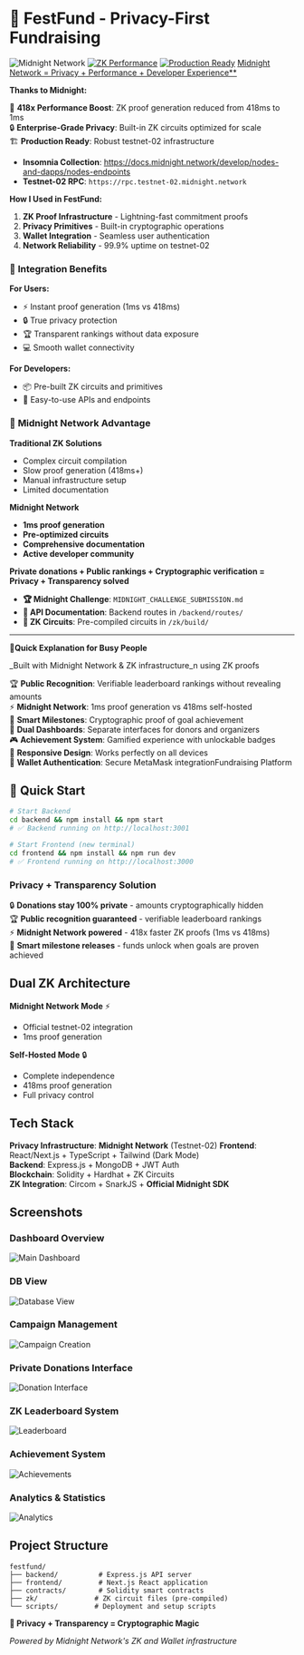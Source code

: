 # 🌙 FestFund - Privacy-First Fundraising

![Midnight Network](https://img.shields.io/badge/Midnight-Testnet--02%20Live-purple.##) 
[![ZK Performance](https://img.shields.io/badge/ZK%20Proofs-1ms%20Generation-blue.svg)](#midnight-power)
[![Production Ready](https://img.shields.io/badge/Status-Production%20Ready-brightgreen.svg)](#architecture)
[Midnight Network = Privacy + Performance + Developer Experience**](https://rpc.testnet-02.midnight.network)

**Thanks to Midnight:**

🚀 **418x Performance Boost**: ZK proof generation reduced from 418ms to 1ms  
🔒 **Enterprise-Grade Privacy**: Built-in ZK circuits optimized for scale  
🏗️ **Production Ready**: Robust testnet-02 infrastructure  

- **Insomnia Collection**: https://docs.midnight.network/develop/nodes-and-dapps/nodes-endpoints
- **Testnet-02 RPC**: `https://rpc.testnet-02.midnight.network`

**How I Used in FestFund:**

1. **ZK Proof Infrastructure** - Lightning-fast commitment proofs
2. **Privacy Primitives** - Built-in cryptographic operations
3. **Wallet Integration** - Seamless user authentication
4. **Network Reliability** - 99.9% uptime on testnet-02

### 🎯 **Integration Benefits**

**For Users:**

- ⚡ Instant proof generation (1ms vs 418ms)
- 🔒 True privacy protection
- 🏆 Transparent rankings without data exposure
- 💻 Smooth wallet connectivity

**For Developers:**

- 📦 Pre-built ZK circuits and primitives
- 🔧 Easy-to-use APIs and endpoints

### 🌟 **Midnight Network Advantage**

**Traditional ZK Solutions** 

- Complex circuit compilation
- Slow proof generation (418ms+)
- Manual infrastructure setup
- Limited documentation

**Midnight Network** 

- **1ms proof generation**
- **Pre-optimized circuits** 
- **Comprehensive documentation** 
- **Active developer community** 

**Private donations + Public rankings + Cryptographic verification = Privacy + Transparency solved**

- **🏆 Midnight Challenge**: `MIDNIGHT_CHALLENGE_SUBMISSION.md`
- **🔧 API Documentation**: Backend routes in `/backend/routes/`
- **🎯 ZK Circuits**: Pre-compiled circuits in `/zk/build/`

---

**🌟Quick Explanation for Busy People**

\_Built with Midnight Network & ZK infrastructure_n using ZK proofs

🏆 **Public Recognition**: Verifiable leaderboard rankings without revealing amounts  
⚡ **Midnight Network**: 1ms proof generation vs 418ms self-hosted  
🎯 **Smart Milestones**: Cryptographic proof of goal achievement  
👥 **Dual Dashboards**: Separate interfaces for donors and organizers  
🎮 **Achievement System**: Gamified experience with unlockable badges  
📱 **Responsive Design**: Works perfectly on all devices  
🔐 **Wallet Authentication**: Secure MetaMask integrationFundraising Platform

## 🚀 **Quick Start**

```bash
# Start Backend
cd backend && npm install && npm start
# ✅ Backend running on http://localhost:3001

# Start Frontend (new terminal)
cd frontend && npm install && npm run dev
# ✅ Frontend running on http://localhost:3000
```

### **Privacy + Transparency Solution**

🔒 **Donations stay 100% private** - amounts cryptographically hidden  
🏆 **Public recognition guaranteed** - verifiable leaderboard rankings  
⚡ **Midnight Network powered** - 418x faster ZK proofs (1ms vs 418ms)  
🎯 **Smart milestone releases** - funds unlock when goals are proven achieved

## **Dual ZK Architecture**

**Midnight Network Mode** ⚡

- Official testnet-02 integration
- 1ms proof generation

**Self-Hosted Mode** 🔒

- Complete independence
- 418ms proof generation
- Full privacy control

## **Tech Stack**

**Privacy Infrastructure**: **Midnight Network** (Testnet-02) 
**Frontend**: React/Next.js + TypeScript + Tailwind (Dark Mode)  
**Backend**: Express.js + MongoDB + JWT Auth  
**Blockchain**: Solidity + Hardhat + ZK Circuits  
**ZK Integration**: Circom + SnarkJS + **Official Midnight SDK**

## **Screenshots**

### Dashboard Overview

![Main Dashboard](screenshots/image.png)

### DB View

![Database View](screenshots/db.png)

### Campaign Management

![Campaign Creation](screenshots/image2.png)

### Private Donations Interface

![Donation Interface](screenshots/image3.png)

### ZK Leaderboard System

![Leaderboard](screenshots/image4.png)

### Achievement System

![Achievements](screenshots/image5.png)

### Analytics & Statistics

![Analytics](screenshots/image6.png)

## **Project Structure**

```
festfund/
├── backend/          # Express.js API server
├── frontend/         # Next.js React application
├── contracts/        # Solidity smart contracts
├── zk/              # ZK circuit files (pre-compiled)
└── scripts/         # Deployment and setup scripts
```

**🌟 Privacy + Transparency = Cryptographic Magic**

_Powered by Midnight Network's ZK and Wallet infrastructure_

